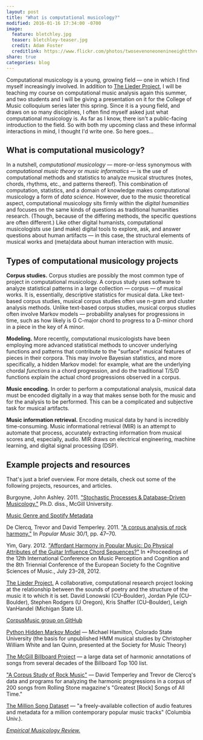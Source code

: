 ```yaml
---
layout: post
title: "What is computational musicology?"
modified: 2016-01-16 17:34:00 -0700
image:
  feature: bletchley.jpg
  teaser: bletchley-teaser.jpg
  credit: Adam Foster
  creditlink: https://www.flickr.com/photos/twosevenoneonenineeightthreesevenatenzerosix/6655759625/
share: true
categories: blog
---
```


Computational musicology is a young, growing field ― one in which I find myself increasingly involved. In addition to [The Lieder Project](http://liederproject.shaffermusic.com/), I will be teaching my course on computational music analysis again this summer, and two students and I will be giving a presentation on it for the College of Music colloquium series later this spring. Since it is a young field, and draws on so many disciplines, I often find myself asked just what computational musicology is. As far as I know, there isn't a public-facing introduction to the field. So with both my upcoming class and these informal interactions in mind, I thought I'd write one. So here goes...

## What is computational musicology?

In a nutshell, *computational musicology* ― more-or-less synonymous with *computational music theory* or *music informatics* ― is the use of computational methods and statistics to analyze musical structures (notes, chords, rhythms, etc., and patterns thereof). This combination of computation, statistics, and a domain of knowledge makes computational musicology a form of *data science*. However, due to the music theoretical aspect, computational musicology sits firmly within the *digital humanities* and focuses on the same kinds of questions as traditional humanities research. (Though, because of the differing methods, the specific questions are often different.) Like other digital humanists, computational musicologists use (and make) digital tools to explore, ask, and answer questions about human artifacts ― in this case, the structural elements of musical works and (meta)data about human interaction with music.

## Types of computational musicology projects

**Corpus studies.** Corpus studies are possibly the most common type of project in computational musicology. A corpus study uses software to analyze statistical patterns in a large collection ― corpus ― of musical works. It is, essentially, descriptive statistics for musical data. Like text-based corpus studies, musical corpus studies often use n-gram and cluster analysis methods. Unlike text-based corpus studies, musical corpus studies often involve Markov models ― probability analyses for progressions in time, such as how likely is G C-major chord to progress to a D-minor chord in a piece in the key of A minor.

**Modeling.** More recently, computational musicologists have been employing more advanced statistical methods to uncover underlying functions and patterns that contribute to the "surface" musical features of pieces in their corpora. This may involve Bayesian statistics, and more specifically, a hidden Markov model: for example, what are the underlying chordal *functions* in a chord progression, and do the traditional T/S/D functions explain the actual chord progressions observed in a corpus.

**Music encoding.** In order to perform a computational analysis, musical data must be encoded digitally in a way that makes sense both for the music and for the analysis to be performed. This can be a complicated and subjective task for musical artifacts.

**Music information retrieval.** Encoding musical data by hand is incredibly time-consuming. Music informational retrieval (MIR) is an attempt to automate that process, accurately extracting information from musical scores and, especially, audio. MIR draws on electrical engineering, machine learning, and digital signal processing (DSP).

## Example projects and resources

That's just a brief overview. For more details, check out some of the following projects, resources, and articles.

Burgoyne, John Ashley. 2011. ["Stochastic Processes & Database-Driven Musicology."](http://oatd.org/oatd/record?record=oai%5C:digitool.library.mcgill.ca%5C:107704) Ph.D. diss., McGill University.

[Music Genre and Spotify Metadata](http://scholarslab.org/uncategorized/music-genre-and-spotify-metadata/)

De Clercq, Trevor and David Temperley. 2011. ["A corpus analysis of rock harmony."](http://dx.doi.org/10.1017/S026114301000067X) In *Popular Music* 30/1, pp. 47–70.

Yim, Gary. 2012. ["Affordant Harmony in Popular Music: Do Physical Attributes of the Guitar Influence Chord Sequences?"](http://icmpc―escom2012.web.auth.gr/sites/default/files/papers/1156_Proc.pdf) In *Proceedings of the 12th International Conference on Music Perception and Cognition and the 8th Triennial Conference of the European Society fo the Cognitive Sciences of Music., July 23–28, 2012.

[The Lieder Project.](http://liederproject.shaffermusic.com/) A collaborative, computational research project looking at the relationship between the sounds of poetry and the structure of the music it to which it is set. David Lonowski (CU–Boulder), Jordan Pyle (CU–Boulder), Stephen Rodgers (U Oregon), Kris Shaffer (CU–Boulder), Leigh VanHandel (Michigan State U).

[CorpusMusic group on GitHub](http://github.com/corpusmusic)  

[Python Hidden Markov Model](http://www.cs.colostate.edu/~hamiltom/code.html) ― Michael Hamilton, Colorado State University (the basis for unpublished HMM musical studies by Christopher William White and Ian Quinn, presented at the Society for Music Theory)  

[The McGill Billboard Project](http://ddmal.music.mcgill.ca/billboard) ― a large data set of harmonic annotations of songs from several decades of the Billboard Top 100 list.  

["A Corpus Study of Rock Music"](http://theory.esm.rochester.edu/rock_corpus/) ― David Temperley and Trevor de Clercq's data and programs for analyzing the harmonic progressions in a corpus of 200 songs from Rolling Stone magazine's "Greatest [Rock] Songs of All Time."  

[The Million Song Dataset](http://labrosa.ee.columbia.edu/millionsong/) ― "a freely-available collection of audio features and metadata for a million contemporary popular music tracks" (Columbia Univ.).  

[*Empirical Musicology Review.*](http://emusicology.org/)